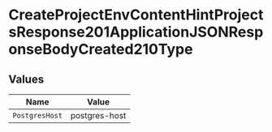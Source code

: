 # CreateProjectEnvContentHintProjectsResponse201ApplicationJSONResponseBodyCreated210Type


## Values

| Name           | Value          |
| -------------- | -------------- |
| `PostgresHost` | postgres-host  |